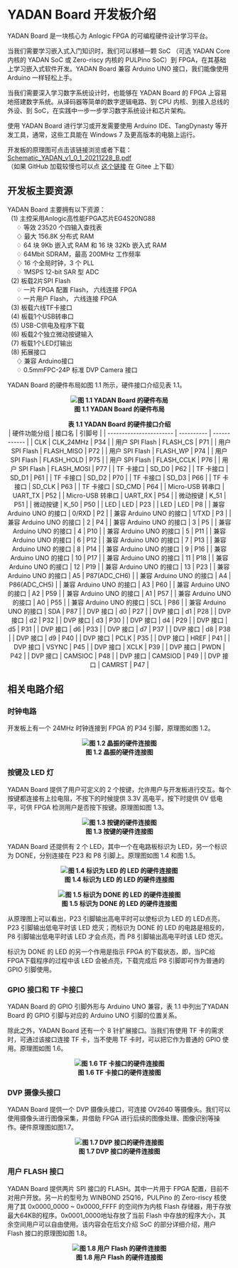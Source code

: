 # YADAN Board 开发板介绍  
  
YADAN Board 是一块核心为 Anlogic FPGA 的可编程硬件设计学习平台。  
  
当我们需要学习嵌入式入门知识时，我们可以移植一颗 SoC （可选 YADAN Core 内核的 YADAN SoC 或 Zero-riscy 内核的 PULPino SoC）到 FPGA，在其基础上学习嵌入式软件开发。YADAN Board 兼容 Arduino UNO 接口，我们能像使用 Arduino 一样轻松上手。  
  
当我们需要深入学习数字系统设计时，也能够在 YADAN Board 的 FPGA 上容易地搭建数字系统。从译码器等简单的数字逻辑电路、到 CPU 内核、到接入总线的外设、到 SoC，在实践中一步一步学习数字系统设计和芯片架构。  
  
使用 YADAN Board 进行学习或开发需要使用 Arduino IDE、TangDynasty 等开发工具，通常，这些工具能在 Windows 7 及更高版本的电脑上运行。  
  
开发板的原理图可点击该链接浏览或者下载：[Schematic_YADAN_v1_0_1_20211228_B.pdf](https://github.com/CSY-tvgo/YADAN-Docs/blob/main/docs/source/attachments/Schematic_YADAN_v1_0_1_20211228_B.pdf)  
（如果 GitHub 加载较慢也可以点 [这个链接](https://gitee.com/verimaker/yadan-board/blob/master/Schematic_YADAN_v1_0_1_20211228_B.pdf) 在 Gitee 上下载）  
  
## 开发板主要资源  

YADAN Board 主要拥有以下资源：  
&nbsp;&nbsp;(1) 主控采用Anlogic高性能FPGA芯片EG4S20NG88  
&nbsp;&nbsp;&nbsp;&nbsp; ♢ 等效 23520 个四输入查找表  
&nbsp;&nbsp;&nbsp;&nbsp; ♢ 最大 156.8K 分布式 RAM  
&nbsp;&nbsp;&nbsp;&nbsp; ♢ 64 块 9Kb 嵌入式 RAM 和 16 块 32Kb 嵌入式 RAM  
&nbsp;&nbsp;&nbsp;&nbsp; ♢ 64Mbit SDRAM，最高 200MHz 工作频率  
&nbsp;&nbsp;&nbsp;&nbsp; ♢ 16 个全局时钟，3 个 PLL  
&nbsp;&nbsp;&nbsp;&nbsp; ♢ 1MSPS 12-bit SAR 型 ADC  
&nbsp;&nbsp;(2) 板载2片SPI Flash  
&nbsp;&nbsp;&nbsp;&nbsp; ♢ 一片 FPGA 配置 Flash， 六线连接 FPGA  
&nbsp;&nbsp;&nbsp;&nbsp; ♢ 一片用户 Flash， 六线连接 FPGA  
&nbsp;&nbsp;(3) 板载六线TF卡接口  
&nbsp;&nbsp;(4) 板载1个USB转串口  
&nbsp;&nbsp;(5) USB-C供电及程序下载  
&nbsp;&nbsp;(6) 板载2个独立微动按键输入  
&nbsp;&nbsp;(7) 板载1个LED灯输出  
&nbsp;&nbsp;(8) 拓展接口  
&nbsp;&nbsp;&nbsp;&nbsp; ♢ 兼容 Arduino接口  
&nbsp;&nbsp;&nbsp;&nbsp; ♢ 0.5mmFPC-24P 标准 DVP Camera 接口  
  
YADAN Board 的硬件布局如图 1.1 所示，硬件接口介绍见表 1.1。  
  
**<center>![图 1.1 YADAN Board 的硬件布局](imgs/img_01_01.png)  
图 1.1 YADAN Board 的硬件布局</center>**
  
  
**<center>表 1.1 YADAN Board 的硬件接口介绍**  
| 硬件功能分组            | 接口名     | 引脚号       |
| ----------------------- | ---------- | ------------ |
| CLK                     | CLK_24MHz  | P34          |
| 用户 SPI Flash          | FLASH_CS   | P71          |
| 用户 SPI Flash          | FLASH_MISO | P72          |
| 用户 SPI Flash          | FLASH_WP   | P74          |
| 用户 SPI Flash          | FLASH_HOLD | P75          |
| 用户 SPI Flash          | FLASH_CCLK | P76          |
| 用户 SPI Flash          | FLASH_MOSI | P77          |
| TF 卡接口               | SD_D0      | P62          |
| TF 卡接口               | SD_D1      | P61          |
| TF 卡接口               | SD_D2      | P70          |
| TF 卡接口               | SD_D3      | P66          |
| TF 卡接口               | SD_CLK     | P63          |
| TF 卡接口               | SD_CMD     | P64          |
| Micro-USB 转串口        | UART_TX    | P52          |
| Micro-USB 转串口        | UART_RX    | P54          |
| 微动按键                | K_51       | P51          |
| 微动按键                | K_50       | P50          |
| LED                     | LED        | P23          |
| LED                     | LED        | P8           |
| 兼容 Arduino UNO 的接口 | 0/RXD      | P2           |
| 兼容 Arduino UNO 的接口 | 1/TXD      | P3           |
| 兼容 Arduino UNO 的接口 | 2          | P4           |
| 兼容 Arduino UNO 的接口 | 3          | P5           |
| 兼容 Arduino UNO 的接口 | 4          | P10          |
| 兼容 Arduino UNO 的接口 | 5          | P11          |
| 兼容 Arduino UNO 的接口 | 6          | P12          |
| 兼容 Arduino UNO 的接口 | 7          | P13          |
| 兼容 Arduino UNO 的接口 | 8          | P14          |
| 兼容 Arduino UNO 的接口 | 9          | P16          |
| 兼容 Arduino UNO 的接口 | 10         | P17          |
| 兼容 Arduino UNO 的接口 | 11         | P18          |
| 兼容 Arduino UNO 的接口 | 12         | P19          |
| 兼容 Arduino UNO 的接口 | 13         | P23          |
| 兼容 Arduino UNO 的接口 | A5         | P87(ADC_CH6) |
| 兼容 Arduino UNO 的接口 | A4         | P86(ADC_CH5) |
| 兼容 Arduino UNO 的接口 | A3         | P60          |
| 兼容 Arduino UNO 的接口 | A2         | P59          |
| 兼容 Arduino UNO 的接口 | A1         | P57          |
| 兼容 Arduino UNO 的接口 | A0         | P55          |
| 兼容 Arduino UNO 的接口 | SCL        | P86          |
| 兼容 Arduino UNO 的接口 | SDA        | P87          |
| DVP 接口                | d0         | P27          |
| DVP 接口                | d1         | P28          |
| DVP 接口                | d2         | P32          |
| DVP 接口                | d3         | P30          |
| DVP 接口                | d4         | P29          |
| DVP 接口                | d5         | P31          |
| DVP 接口                | d6         | P33          |
| DVP 接口                | d7         | P37          |
| DVP 接口                | d8         | P38          |
| DVP 接口                | d9         | P40          |
| DVP 接口                | PCLK       | P35          |
| DVP 接口                | HREF       | P41          |
| DVP 接口                | VSYNC      | P45          |
| DVP 接口                | XCLK       | P39          |
| DVP 接口                | PWDN       | P42          |
| DVP 接口                | CAMSIOC    | P48          |
| DVP 接口                | CAMSIOD    | P49          |
| DVP 接口                | CAMRST     | P47          |
</center>
  

## 相关电路介绍  
### 时钟电路  
开发板上有一个 24MHz 时钟连接到 FPGA 的 P34 引脚，原理图如图 1.2。  
  
**<center>![图 1.2 晶振的硬件连接图](imgs/img_01_02.png)  
图 1.2 晶振的硬件连接图</center>**
  
### 按键及 LED 灯  
YADAN Board 提供了用户可定义的 2 个按键，允许用户与开发板进行交互。每个按键都连接有上拉电阻，不按下的时候提供 3.3V 高电平，按下时提供 0V 低电平，可供 FPGA 检测用户是否按下按键。原理图如图 1.3。  
  
**<center>![图 1.3 按键的硬件连接图](imgs/img_01_03.png)  
图 1.3 按键的硬件连接图</center>**
  
YADAN Board 还提供有 2 个 LED，其中一个在电路板标识为 LED，另一个标识为 DONE，分别连接在 P23 和 P8 引脚上。原理图如图 1.4 和图 1.5。  
  
**<center>![图 1.4 标识为 LED 的 LED 的硬件连接图](imgs/img_01_04.png)  
图 1.4 标识为 LED 的 LED 的硬件连接图</center>**  
  
**<center>![图 1.5 标识为 DONE 的 LED 的硬件连接图](imgs/img_01_05.png)  
图 1.5 标识为 DONE 的 LED 的硬件连接图</center>**  
  
从原理图上可以看出，P23 引脚输出高电平时可以使标识为 LED 的 LED点亮，P23 引脚输出低电平时该 LED 熄灭；而标识为 DONE 的 LED 的电路是相反的，P8 引脚输出低电平时该 LED 才会点亮，而 P8 引脚输出高电平时该 LED 熄灭。  
  
标识为 DONE 的 LED 的另一个作用是指示 FPGA 的下载状态，即，当PC给FPGA下载程序的过程中该 LED 会被点亮，下载完成后 P8 引脚即可作为普通的 GPIO 引脚使用。  
  
### GPIO 接口和 TF 卡接口  
YADAN Board 的 GPIO 引脚外形与 Arduino UNO 兼容，表 1.1 中列出了YADAN Board 的 GPIO 引脚与对应的 Arduino UNO 引脚的位置关系。  
  
除此之外，YADAN Board 还有一个 8 针扩展接口。当我们有使用 TF 卡的需求时，可通过该接口连接 TF 卡，当不使用 TF 卡时，可以把它作为普通的 GPIO 使用。原理图如图 1.6。
  
**<center>![图 1.6 TF 卡接口的硬件连接图](imgs/img_01_06.png)  
图 1.6 TF 卡接口的硬件连接图</center>**

### DVP 摄像头接口  
YADAN Board 提供一个 DVP 摄像头接口，可连接 OV2640 等摄像头。我们可以使用摄像头进行图像采集，并借助 FPGA 进行后续的图像处理、图像识别等操作。硬件原理图如图1.7。  
  
**<center>![图 1.7 DVP 接口的硬件连接图](imgs/img_01_07.png)  
图 1.7 DVP 接口的硬件连接图</center>**

### 用户 FLASH 接口  
YADAN Board 提供两片 SPI 接口的 FLASH。其中一片用于 FPGA 配置，目前不对用户开放。另一片的型号为 WINBOND 25Q16，PULPino 的 Zero-riscy 核使用了其 0x0000_0000 ~ 0x0000_FFFF 的空间作为内核 Flash 存储器，用于存放最大64KB的程序。0x0001_0000地址存放了当前 Flash 中存放的程序大小，其余空间用户可以自由使用。该内容会在后文介绍 SoC 的部分详细介绍，用户 Flash 接口的原理图如图 1.8。  
**<center>![图 1.8 用户 Flash 的硬件连接图](imgs/img_01_08.png)  
图 1.8 用户 Flash 的硬件连接图</center>**
  
  